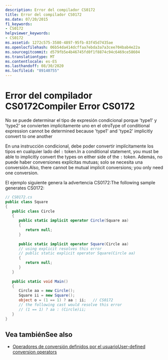 ```yaml
---
description: Error del compilador CS0172
title: Error del compilador CS0172
ms.date: 07/20/2015
f1_keywords:
- CS0172
helpviewer_keywords:
- CS0172
ms.assetid: 1272c575-3580-4897-95fb-83f45d7435ae
ms.openlocfilehash: 06b54da414dcffaa7ebda3a7a3cee704bab4e22a
ms.sourcegitcommit: d579fb5e4b46745fd0f1f8874c94c6469ce58604
ms.translationtype: MT
ms.contentlocale: es-ES
ms.lasthandoff: 08/30/2020
ms.locfileid: "89140755"
---
```

# <a name="compiler-error-cs0172"></a><span data-ttu-id="58c4a-103">Error del compilador CS0172</span><span class="sxs-lookup"><span data-stu-id="58c4a-103">Compiler Error CS0172</span></span>
<span data-ttu-id="58c4a-104">No se puede determinar el tipo de expresión condicional porque 'type1' y 'type2' se convierten implícitamente uno en el otro</span><span class="sxs-lookup"><span data-stu-id="58c4a-104">Type of conditional expression cannot be determined because 'type1' and 'type2' implicitly convert to one another</span></span>  
  
<span data-ttu-id="58c4a-105">En una instrucción condicional, debe poder convertir implícitamente los tipos en cualquier lado del `:` token.</span><span class="sxs-lookup"><span data-stu-id="58c4a-105">In a conditional statement, you must be able to implicitly convert the types on either side of the `:` token.</span></span> <span data-ttu-id="58c4a-106">Además, no puede haber conversiones explícitas mutuas; solo se necesita una conversión.</span><span class="sxs-lookup"><span data-stu-id="58c4a-106">Also, there cannot be mutual implicit conversions; you only need one conversion.</span></span>
  
<span data-ttu-id="58c4a-107">El ejemplo siguiente genera la advertencia CS0172:</span><span class="sxs-lookup"><span data-stu-id="58c4a-107">The following sample generates CS0172:</span></span>
  
```csharp  
// CS0172.cs  
public class Square  
{  
   public class Circle  
   {  
      public static implicit operator Circle(Square aa)  
      {  
         return null;  
      }  
  
      public static implicit operator Square(Circle aa)  
      // using explicit resolves this error  
      // public static explicit operator Square(Circle aa)  
      {  
         return null;  
      }  
   }  
  
   public static void Main()  
   {  
      Circle aa = new Circle();  
      Square ii = new Square();  
      object o = (1 == 1) ? aa : ii;   // CS0172  
      // the following cast would resolve this error  
      // (1 == 1) ? aa : (Circle)ii;  
   }  
}  
```

## <a name="see-also"></a><span data-ttu-id="58c4a-108">Vea también</span><span class="sxs-lookup"><span data-stu-id="58c4a-108">See also</span></span>

- [<span data-ttu-id="58c4a-109">Operadores de conversión definidos por el usuario</span><span class="sxs-lookup"><span data-stu-id="58c4a-109">User-defined conversion operators</span></span>](../language-reference/operators/user-defined-conversion-operators.md)

